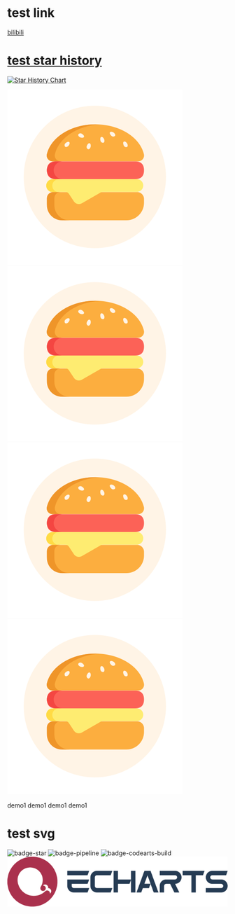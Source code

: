 # test link
[bilibili](https://space.bilibili.com/3546576519694945?type=%E6%80%9D%E8%80%83%E7%9D%80&a=00#id111)

<a href="https://space.bilibili.com/3546576519694945?type=%E6%80%9D%E8%80%83%E7%9D%80&a=00#id111">


# test star history
[![Star History Chart](https://api.star-history.com/svg?repos=jquery/jquery&type=Date)](https://star-history.com/#jquery/jquery&Date)

![hamburger](docs/assets/hamburger.svg)
![hamburger](docs/assets/hamburger.svg)
![hamburger](docs/assets/hamburger.svg)
![hamburger](docs/assets/hamburger.svg)

demo1
demo1
demo1
demo1

# test svg
![badge-star](https://github.com/user-attachments/assets/5c100d20-b8d2-49e4-a078-bbabc7d0fa07)
![badge-pipeline](https://github.com/user-attachments/assets/ee5c6137-aa48-4b10-84b4-f77b2c74684b)
![badge-codearts-build](https://github.com/user-attachments/assets/611708cb-a478-4a5d-a432-e80fd4faca69)
![hahah](<https://github.com/apache/echarts/raw/master/asset/logo.png?raw=true>)
